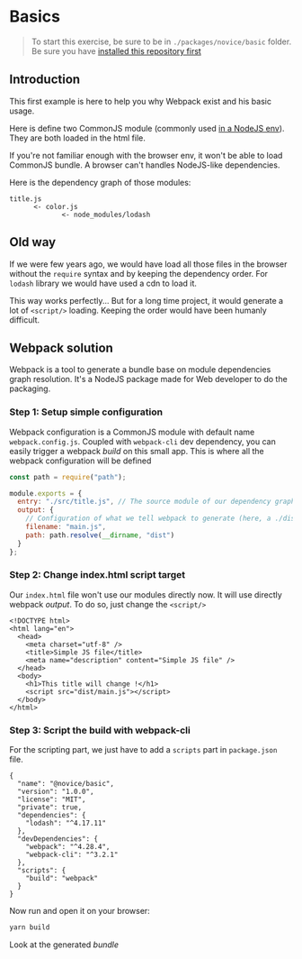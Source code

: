 # Basics

> To start this exercise, be sure to be in `./packages/novice/basic` folder.
> Be sure you have [installed this repository first](./README.md#install)

## Introduction

This first example is here to help you why Webpack exist and his basic usage.

Here is define two CommonJS module (commonly used [in a NodeJS env](https://nodejs.org/docs/latest/api/modules.html)).
They are both loaded in the html file.

If you're not familiar enough with the browser env, it won't be able to load CommonJS bundle.
A browser can't handles NodeJS-like dependencies.

Here is the dependency graph of those modules:

```
title.js
      <- color.js
             <- node_modules/lodash
```

## Old way

If we were few years ago, we would have load all those files in the browser without the `require` syntax and by keeping the dependency order.
For `lodash` library we would have used a cdn to load it.

This way works perfectly... But for a long time project, it would generate a lot of `<script/>` loading.
Keeping the order would have been humanly difficult.

## Webpack solution

Webpack is a tool to generate a bundle base on module dependencies graph resolution.
It's a NodeJS package made for Web developer to do the packaging.

### Step 1: Setup simple configuration

Webpack configuration is a CommonJS module with default name `webpack.config.js`.
Coupled with `webpack-cli` dev dependency, you can easily trigger a webpack _build_ on this small app.
This is where all the webpack configuration will be defined

```js
const path = require("path");

module.exports = {
  entry: "./src/title.js", // The source module of our dependency graph
  output: {
    // Configuration of what we tell webpack to generate (here, a ./dist/main.js file)
    filename: "main.js",
    path: path.resolve(__dirname, "dist")
  }
};
```

### Step 2: Change index.html script target

Our `index.html` file won't use our modules directly now. It will use directly webpack _output_.
To do so, just change the `<script/>`

```html{10}
<!DOCTYPE html>
<html lang="en">
  <head>
    <meta charset="utf-8" />
    <title>Simple JS file</title>
    <meta name="description" content="Simple JS file" />
  </head>
  <body>
    <h1>This title will change !</h1>
    <script src="dist/main.js"></script>
  </body>
</html>
```

### Step 3: Script the build with webpack-cli

For the scripting part, we just have to add a `scripts` part in `package.json` file.

```json{13,14,15}
{
  "name": "@novice/basic",
  "version": "1.0.0",
  "license": "MIT",
  "private": true,
  "dependencies": {
    "lodash": "^4.17.11"
  },
  "devDependencies": {
    "webpack": "^4.28.4",
    "webpack-cli": "^3.2.1"
  },
  "scripts": {
    "build": "webpack"
  }
}
```

Now run and open it on your browser:

```bash
yarn build
```

Look at the generated _bundle_
